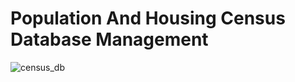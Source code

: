 # Population And Housing Census Database Management

![census_db](https://github.com/user-attachments/assets/4c7526ef-717f-425c-bee3-056423dfeffe)
